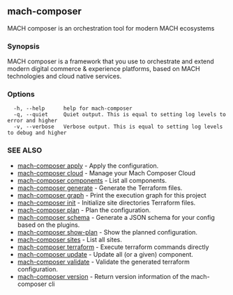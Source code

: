 ## mach-composer

MACH composer is an orchestration tool for modern MACH ecosystems

### Synopsis

MACH composer is a framework that you use to orchestrate and extend modern digital commerce & experience platforms, based on MACH technologies and cloud native services.

### Options

```
  -h, --help      help for mach-composer
  -q, --quiet     Quiet output. This is equal to setting log levels to error and higher
  -v, --verbose   Verbose output. This is equal to setting log levels to debug and higher
```

### SEE ALSO

* [mach-composer apply](mach-composer_apply.md)	 - Apply the configuration.
* [mach-composer cloud](mach-composer_cloud.md)	 - Manage your Mach Composer Cloud
* [mach-composer components](mach-composer_components.md)	 - List all components.
* [mach-composer generate](mach-composer_generate.md)	 - Generate the Terraform files.
* [mach-composer graph](mach-composer_graph.md)	 - Print the execution graph for this project
* [mach-composer init](mach-composer_init.md)	 - Initialize site directories Terraform files.
* [mach-composer plan](mach-composer_plan.md)	 - Plan the configuration.
* [mach-composer schema](mach-composer_schema.md)	 - Generate a JSON schema for your config based on the plugins.
* [mach-composer show-plan](mach-composer_show-plan.md)	 - Show the planned configuration.
* [mach-composer sites](mach-composer_sites.md)	 - List all sites.
* [mach-composer terraform](mach-composer_terraform.md)	 - Execute terraform commands directly
* [mach-composer update](mach-composer_update.md)	 - Update all (or a given) component.
* [mach-composer validate](mach-composer_validate.md)	 - Validate the generated terraform configuration.
* [mach-composer version](mach-composer_version.md)	 - Return version information of the mach-composer cli


